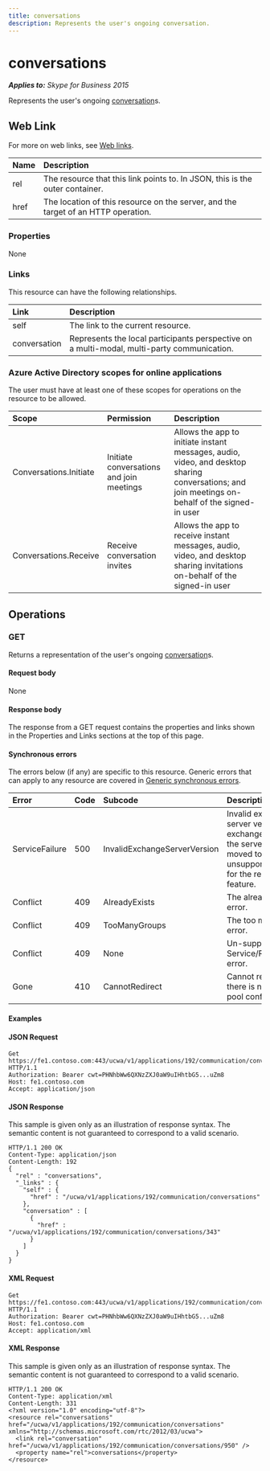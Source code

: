 ```yaml
---
title: conversations
description: Represents the user's ongoing conversation.
---
```


# conversations

 _**Applies to:** Skype for Business 2015_


Represents the user's ongoing [conversation](conversation_ref.md)s.
            

## Web Link
<a name = "sectionSection0"> </a>

For more on web links, see [Web links](WebLinks.md).


|Name|Description|
|:-----|:-----|
|rel|The resource that this link points to. In JSON, this is the outer container.|
|href|The location of this resource on the server, and the target of an HTTP operation.|

### Properties



None

### Links



This resource can have the following relationships.

|Link|Description|
|:-----|:-----|
|self|The link to the current resource.|
|conversation|Represents the local participants perspective on a multi-modal, multi-party communication.|

### Azure Active Directory scopes for online applications



The user must have at least one of these scopes for operations on the resource to be allowed.

|Scope|Permission|Description|
|:-----|:-----|:-----|
|Conversations.Initiate|Initiate conversations and join meetings|Allows the app to initiate instant messages, audio, video, and desktop sharing conversations; and join meetings on-behalf of the signed-in user|
|Conversations.Receive|Receive conversation invites|Allows the app to receive instant messages, audio, video, and desktop sharing invitations on-behalf of the signed-in user|

## Operations



<a name="sectionSection2"></a>

### GET




Returns a representation of the user's ongoing [conversation](conversation_ref.md)s.

#### Request body



None


#### Response body



The response from a GET request contains the properties and links shown in the Properties and Links sections at the top of this page.

#### Synchronous errors



The errors below (if any) are specific to this resource. Generic errors that can apply to any resource are covered in [Generic synchronous errors](GenericSynchronousErrors.md).

|Error|Code|Subcode|Description|
|:-----|:-----|:-----|:-----|
|ServiceFailure|500|InvalidExchangeServerVersion|Invalid exchange server version.The exchange mailbox of the server might have moved to an unsupported version for the required feature.|
|Conflict|409|AlreadyExists|The already exists error.|
|Conflict|409|TooManyGroups|The too many groups error.|
|Conflict|409|None|Un-supported Service/Resource/API error.|
|Gone|410|CannotRedirect|Cannot redirect since there is no back up pool configured.|

#### Examples




#### JSON Request




```
Get https://fe1.contoso.com:443/ucwa/v1/applications/192/communication/conversations HTTP/1.1
Authorization: Bearer cwt=PHNhbWw6QXNzZXJ0aW9uIHhtbG5...uZm8
Host: fe1.contoso.com
Accept: application/json

```


#### JSON Response



This sample is given only as an illustration of response syntax. The semantic content is not guaranteed to correspond to a valid scenario.
```
HTTP/1.1 200 OK
Content-Type: application/json
Content-Length: 192
{
  "rel" : "conversations",
  "_links" : {
    "self" : {
      "href" : "/ucwa/v1/applications/192/communication/conversations"
    },
    "conversation" : [
      {
        "href" : "/ucwa/v1/applications/192/communication/conversations/343"
      }
    ]
  }
}
```


#### XML Request




```
Get https://fe1.contoso.com:443/ucwa/v1/applications/192/communication/conversations HTTP/1.1
Authorization: Bearer cwt=PHNhbWw6QXNzZXJ0aW9uIHhtbG5...uZm8
Host: fe1.contoso.com
Accept: application/xml

```


#### XML Response



This sample is given only as an illustration of response syntax. The semantic content is not guaranteed to correspond to a valid scenario.
```
HTTP/1.1 200 OK
Content-Type: application/xml
Content-Length: 331
<?xml version="1.0" encoding="utf-8"?>
<resource rel="conversations" href="/ucwa/v1/applications/192/communication/conversations" xmlns="http://schemas.microsoft.com/rtc/2012/03/ucwa">
  <link rel="conversation" href="/ucwa/v1/applications/192/communication/conversations/950" />
  <property name="rel">conversations</property>
</resource>
```



